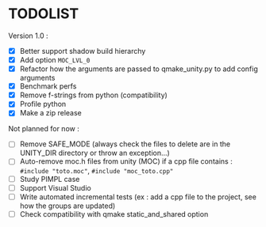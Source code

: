 # TODOLIST

Version 1.0 :
- [x] Better support shadow build hierarchy
- [x] Add option `MOC_LVL_0`
- [x] Refactor how the arguments are passed to qmake_unity.py to add config arguments
- [x] Benchmark perfs
- [x] Remove f-strings from python (compatibility)
- [x] Profile python
- [x] Make a zip release

Not planned for now :
- [ ] Remove SAFE_MODE (always check the files to delete are in the UNITY_DIR directory or throw an exception...)
- [ ] Auto-remove moc.h files from unity (MOC) if a cpp file contains : `#include "toto.moc"`, `#include "moc_toto.cpp"`
- [ ] Study PIMPL case
- [ ] Support Visual Studio
- [ ] Write automated incremental tests (ex : add a cpp file to the project, see how the groups are updated)
- [ ] Check compatibility with qmake static_and_shared option
